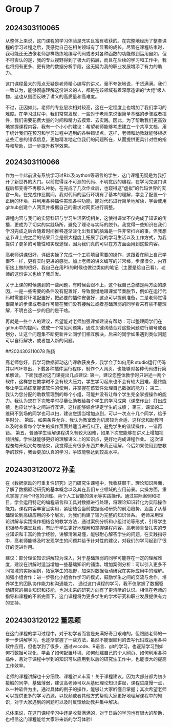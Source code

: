 # Group 7

## 2024303110065

从整体上来说，这门课程的学习体验是充实且富有收获的。在完整地经历了整套课程的学习过程之后，我感觉自己在相关领域有了显著的成长。尽管在课程结束时，我可能还无法像老师那样熟练地编写代码或者对各种函数的功能做到运用自如，但不可否认的是，我的专业视野得到了极大的拓展，而且在后续的学习和工作中，我也将拥有更多、更有效的数据分析手段，这无疑为我的职业发展增添了有力的助力。

这门课程最大的亮点无疑是老师精心编写的讲义。毫不夸张地说，干货满满。我们一致认为，能够彻底理解这份讲义的人，都是在该领域有着深厚造诣的“大佬”级人物，这也从侧面反映了讲义的高质量和高难度。

不过，正因如此，老师的专业层次相对较高，这在一定程度上也增加了我们学习的难度。在学习过程中，我们常常发现，一些对于老师来说很简单基础的步骤或者插件，我们需要花费大量的时间和精力去摸索、去实践。因此，为了帮助我们更高效地掌握课程内容，我有一个小小的建议：希望老师能够考虑建立一个共享文档，用于统计我们在预习和学习过程中遇到的各种错误点。这样，老师和助教就能够根据这些汇总的错误信息，更加精准地定位我们的问题所在，从而提供更具针对性的指导和帮助，进一步提升教学效果。

## 2024303110066

作为一个此前没有系统学习过R以及python等语言的学生，这门课程无疑是为我打开了新世界的大门。以前觉得深不可测的代码、不明觉厉的编程，在学习完这门课程后都变得不再那么神秘，在完成了几次作业后，也窥得这“虚拟”的代码世界的天宫一角。在完成作业期间，我对代码的运行环境有了基本的理解，学会了配置一个正确的环境，并利用各种插件实现各种功能，能对代码进行简单地解读，学会使用github创建个人网页并根据自己的需求对网页进行调整。

课程内容与我们的实际科研与学习生活密切相关，这使得课堂不仅完成了知识的传播，更成为了切实的实践场所，避免了理论与实际的脱节。我觉得一些知识在我们学习完成之后会随着时间推移逐渐淡化出我们的脑海是一件非常扫兴的事，但我想这节课上完之后的结果只会是很大程度上拓展了我的学习生活以及工作方式，为我提供了更多的可能性和实现途径，因为我们真的可以在方方面面用到这些内容。

高老师讲课很好，详细实操了完成一个工程项目需要的操作，这跟着在网上自己学很不一样，更有实时更进的感觉。加上老师的讲义编写的非常棒，步骤很全，内容衔接上做的很好，我自己在用PS的时候也做过类似的笔记（主要是给自己看），老师的这份讲义也给了我启发。

关于上课的时候遇到的一些问题，有时候会跟不上，这个我自己总结是两方面的原因，一是一些需要的条件没有配置好，导致慢慢地跟课堂节奏脱节，例如在运行代码时需要将环境配置好，把必要的插件安装好，这点可以提前准备，二是老师觉得很简单的步骤或者操作可能在我们没有接触过或者基础薄弱的同学看来有些不能理解，不明白这一步的目的是干啥。

再就是一些个人的建议，希望能对老师加强课堂建设有帮助：可以整理同学们在github中的提问，做成一个常见问题集，通过关键词结合对这些问题进行编号或者划分，让这个问题集不断更新并让同学们相互解决，后来的同学如果遇到类似问题可以自行解决，或者加入新的问题。

##2024303110078 陈扬

高老师您好，我学习数据驱动这门课收获良多，我学会了如何用R studio运行代码并以PDF导出，下载各种插件运行程序，制作个人网页，也能够对各种代码进行简单解读。
下面我想对这门课提出几点建议:
第一，建议您整体教学时只讲述一两个软件，这样您在教学时不会有较大压力，学生学习起来也不会有较大困难，最终能够让学生熟练掌握该软件的使用，并掌握在该软件处理自己数据的能力；
第二，我认为您分配的助教管理到的每个小组，可能并没有让每个学生完全掌握操作的能力。我认为您在下次教学时尽量让助教给每个学生的学习成果（课堂作业）打出成绩，也应让学生之间进行互评，这样能够综合评定学生的成绩；
第三，课堂的二维码不到场的同学也可以扫，建议您适当增加点到，可以一次点十几个同学，给予平时分。
第四，如果条件允许，我认为教室改为机房较为合适，这样您和助教可以及时查看每个学生的操作页面并适当进行纠正，避免学生的错误操作，一错再错。
第五，普通学生理解课程讲义有较大困难，如果下次您能够在讲义上增加视频讲解，学生就能够更好的理解讲义上的知识点，更好地完成课程作业。
这次课程匆匆开始又匆匆结束，我觉得还有很多东西并未真正理解，今后如果使用到您教学的软件，我会更加认真的学习，争取能够达到较高水平。

## 2024303120072 孙孟

在《数据驱动的可重复性研究》这门研究生课程中，我收获颇丰。理论知识层面，了解了数据驱动研究的基本概念以及其在我们专业领域的应用前景。实操方面，重点掌握了两个R包的训练、两个人工智能的演示等实践操作。通过实际案例和项目，学会运用特定的编程语言和工具对数据进行处理，将理论知识转化为实际操作能力。课程内容丰富且实用，紧密结合当前数据驱动研究的前沿趋势，涵盖了从基础理论到高级应用的多个层次，为我们构建了较为完整的知识体系。
老师采用理论讲解与实践操作相结合的教学方法，通过案例分析和小组讨论等形式，引导学生积极参与课堂互动，有助于学生更好地理解和掌握课程内容。高老师具备扎实的专业知识和丰富的教学经验，讲解清晰易懂，能够耐心解答学生的问题。在实践指导中，高老师能够及时发现学生的问题并给予针对性的建议，对我们的学习起到了很好的促进作用。

建议：部分理论知识讲解较为深入，对于基础薄弱的同学可能存在一定的理解难度，建议在讲解时适当增加一些基础知识的铺垫。增加案例分析：可以引入更多不同领域的实际案例，拓宽学生的视野，加深对数据驱动研究在实际应用中的理解。加强小组合作：进一步强化小组合作学习的模式，鼓励学生之间的交流与合作，培养学生的团队协作能力和沟通能力。
通过这门课程的学习，我不仅掌握了数据驱动研究的相关知识和技能，也对未来的研究方向有了更清晰的认识。相信在老师的指导和课程的不断完善下，这门课程将为更多学生的学术研究和职业发展提供有力的支持。

##  2024303120122 董思颖

在这门课程的学习过程中，对于初学者而言是充满好奇且艰难的。但跟随老师的一步一步讲解学习，也逐渐掌握了一些方法，虽然不能很顺利的去写代码或运用各种软件应用，但也学到了很多，通过vscode、R语言、git的学习，也逐渐学习到如何将数据可视化、学会了如何配置环境、如何创建自己的个人网页、如何利用各种插件，且对于课程中学到的知识可以应用到以后的研究生工作中，也能很大的提高工作效率。

老师的课程讲解也十分细致、课程讲义丰富！关于课程建议，因为大部分都为初步接触的同学，基础薄弱，建议高老师可以从基础理论知识讲起，课程进度慢一点，以一种软件为主，通过具体的例子的操作，能够让大家听懂且掌握；其次希望老师可以提供更多的学习资源，以视频或者其他方式帮助大家更好地理解课程中的知识，对于大家遇到的问题可以及时反馈给助教并集中解决。

总体来说，在这门课程学习中还是收获满满的，对于日后的学习也有很大的帮助，也相信这门课程能给大家带来新的学习体验!
